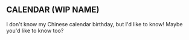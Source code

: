 ## CALENDAR (WIP NAME)

I don't know my Chinese calendar birthday, but I'd like to know! Maybe you'd like to know too?

